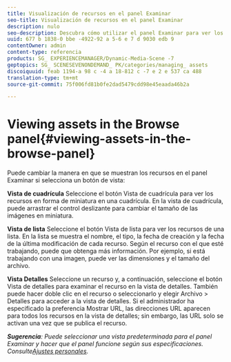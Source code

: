 ```yaml
---
title: Visualización de recursos en el panel Examinar
seo-title: Visualización de recursos en el panel Examinar
description: nulo
seo-description: Descubra cómo utilizar el panel Examinar para ver los recursos.
uuid: 677 b 1838-0 bbe -4922-92 a 5-6 e 7 d 9030 edb 9
contentOwner: admin
content-type: referencia
products: SG_ EXPERIENCEMANAGER/Dynamic-Media-Scene -7
geptopics: SG_ SCENESEVENONDEMAND_ PK/categories/managing_ assets
discoiquuid: feab 1194-a 98 c -4 a 18-812 c -7 e 2 e 537 ca 488
translation-type: tm+mt
source-git-commit: 75f006fd81b0fe2dad5479cdd98e45eaada46b2a

---
```



# Viewing assets in the Browse panel{#viewing-assets-in-the-browse-panel}

Puede cambiar la manera en que se muestran los recursos en el panel Examinar si selecciona un botón de vista:

**Vista de cuadrícula** Seleccione el botón Vista de cuadrícula para ver los recursos en forma de miniatura en una cuadrícula. En la vista de cuadrícula, puede arrastrar el control deslizante para cambiar el tamaño de las imágenes en miniatura.

**Vista de lista** Seleccione el botón Vista de lista para ver los recursos de una lista. En la lista se muestra el nombre, el tipo, la fecha de creación y la fecha de la última modificación de cada recurso. Según el recurso con el que esté trabajando, puede que obtenga más información. Por ejemplo, si está trabajando con una imagen, puede ver las dimensiones y el tamaño del archivo.

**Vista Detalles** Seleccione un recurso y, a continuación, seleccione el botón Vista de detalles para examinar el recurso en la vista de detalles. También puede hacer doble clic en el recurso o seleccionarlo y elegir Archivo &gt; Detalles para acceder a la vista de detalles. Si el administrador ha especificado la preferencia Mostrar URL, las direcciones URL aparecen para todos los recursos en la vista de detalles; sin embargo, las URL solo se activan una vez que se publica el recurso.

***Sugerencia**: Puede seleccionar una vista predeterminada para el panel Examinar y hacer que el panel funcione según sus especificaciones. Consulte[Ajustes personales](personal-setup.md#personal_setup).*
